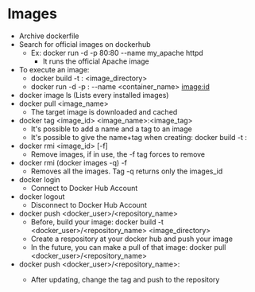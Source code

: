 # Images
- Archive dockerfile
- Search for official images on dockerhub
  - Ex: docker run -d -p 80:80 --name my_apache httpd 
    - It runs the official Apache image
- To execute an image:
  - docker build -t <name>:<tag> <image_directory> 
  - docker run -d -p <host>:<container> --name <container_name> <image:id>
- docker image ls (Lists every installed images)
- docker pull <image_name>
  - The target image is downloaded and cached
- docker tag <image_id> <image_name>:<image_tag>
  - It's possible to add a name and a tag to an image
  - It's possible to give the name+tag when creating: docker build -t <name>:<tag>
- docker rmi <image_id> [-f]
  - Remove images, if in use, the -f tag forces to remove
- docker rmi (docker images -q) -f
  - Removes all the images. Tag -q returns only the images_id
- docker login
  - Connect to Docker Hub Account
- docker logout
  - Disconnect to Docker Hub Account
- docker push <docker_user>/<repository_name>
  - Before, build your image: docker build -t <docker_user>/<repository_name> <image_directory> 
  - Create a respository at your docker hub and push your image
  - In the future, you can make a pull of that image: docker pull <docker_user>/<repository_name>
- docker push <docker_user>/<repository_name>:<new-version-tag>
  - After updating, change the tag and push to the repository